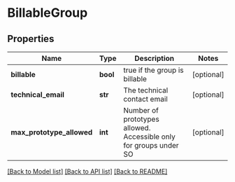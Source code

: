 # BillableGroup

## Properties
Name | Type | Description | Notes
------------ | ------------- | ------------- | -------------
**billable** | **bool** | true if the group is billable | [optional] 
**technical_email** | **str** | The technical contact email | [optional] 
**max_prototype_allowed** | **int** | Number of prototypes allowed. Accessible only for groups under SO | [optional] 

[[Back to Model list]](../README.md#documentation-for-models) [[Back to API list]](../README.md#documentation-for-api-endpoints) [[Back to README]](../README.md)

